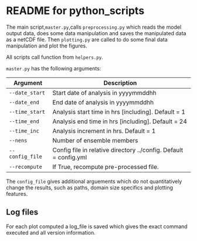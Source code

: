 # README for python_scripts

The main script,`master.py`,calls `preprocessing.py` which reads the model output data, does some data manipulation and saves the manipulated data as a netCDF file. Then `plotting.py` are called to do some final data manipulation and plot the figures.

All scripts call function from `helpers.py`.

`master.py` has the following arguments:

Argument | Description
--- | ---
`--date_start` | Start date of analysis in yyyymmddhh
`--date_end`    | End date of analysis in yyyymmddhh
`--time_start` | Analysis start time in hrs [including]. Default = 1
`--time_end`  |  Analysis end time in hrs [including]. Default = 24
`--time_inc`  | Analysis increment in hrs. Default = 1
`--nens`     |       Number of ensemble members
`--config_file` | Config file in relative directory ../config. Default = config.yml
`--recompute`      |     If True, recompute pre-processed file.

The `config_file` gives additional arguements which do not quantitatively change the results, such as paths, domain size specifics and plotting features.

## Log files
For each plot computed a log_file is saved which gives the exact command executed and all version information.
